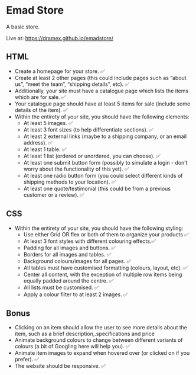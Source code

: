 # Emad Store
A basic store.

Live at: https://dramex.github.io/emadstore/

## HTML
- Create a homepage for your store. ✅
- Create at least 2 other pages (this could include pages such as “about us”, “meet the team”, “shipping details”, etc). ✅ 
- Additionally, your site must have a catalogue page which lists the items which are for sale. ✅
- Your catalogue page should have at least 5 items for sale (include some details of the item). ✅
- Within the entirety of your site, you should have the following elements:
    - At least 5 images. ✅
    - At least 3 font sizes (to help differentiate sections). ✅
    - At least 2 external links (maybe to a shipping company, or an email address). ✅
    - At least 1 table. ✅
    - At least 1 list (ordered or unordered, you can choose).  ✅
    - At least one submit button form (possibly to simulate a login - don’t worry about the functionality of this yet).  ✅
    - At least one radio button form (you could select different kinds of shipping methods to your location).  ✅
    - At least one quote/testimonial (this could be from a previous customer or a review). ✅


## CSS
- Within the entirety of your site, you should have the following styling:
    - Use either Grid OR flex or both of them to organize your products ✅
    - At least 3 font styles with different colouring effects.✅
    - Padding for all images and buttons. ✅
    - Borders for all images and tables. ✅
    - Background colours/images for all pages. ✅
    - All tables must have customised formatting (colours, layout, etc). ✅
    - Center all content, with the exception of multiple row items being equally padded around the centre. ✅
    - All lists must be customised. ✅
    - Apply a colour ﬁlter to at least 2 images. ✅

## Bonus
- Clicking on an item should allow the user to see more details about the item, such as a brief description,.specifications and price
- Animate background colours to change between different variants of colours (a bit of Googling here will help you).  ✅
- Animate item images to expand when hovered over (or clicked on if you prefer). ✅
- The website should be responsive. ✅
